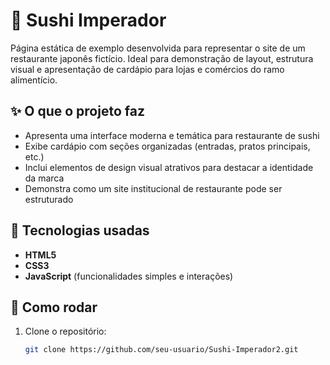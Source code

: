 # 🍣 Sushi Imperador

Página estática de exemplo desenvolvida para representar o site de um restaurante japonês fictício. Ideal para demonstração de layout, estrutura visual e apresentação de cardápio para lojas e comércios do ramo alimentício.

## ✨ O que o projeto faz

- Apresenta uma interface moderna e temática para restaurante de sushi
- Exibe cardápio com seções organizadas (entradas, pratos principais, etc.)
- Inclui elementos de design visual atrativos para destacar a identidade da marca
- Demonstra como um site institucional de restaurante pode ser estruturado

## 🧪 Tecnologias usadas

- **HTML5**
- **CSS3**
- **JavaScript** (funcionalidades simples e interações)

## 🚀 Como rodar

1. Clone o repositório:
   ```bash
   git clone https://github.com/seu-usuario/Sushi-Imperador2.git
